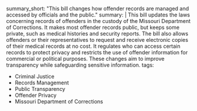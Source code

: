 summary_short: "This bill changes how offender records are managed and accessed by officials and the public."
summary: |
  This bill updates the laws concerning records of offenders in the custody of the Missouri Department of Corrections. It makes most offender records public, but keeps some private, such as medical histories and security reports. The bill also allows offenders or their representatives to request and receive electronic copies of their medical records at no cost. It regulates who can access certain records to protect privacy and restricts the use of offender information for commercial or political purposes. These changes aim to improve transparency while safeguarding sensitive information.
tags:
  - Criminal Justice
  - Records Management
  - Public Transparency
  - Offender Privacy
  - Missouri Department of Corrections
